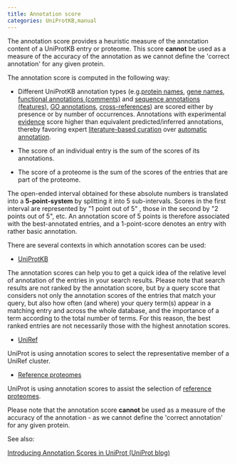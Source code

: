 ```yaml
---
title: Annotation score
categories: UniProtKB,manual
---
```


The annotation score provides a heuristic measure of the annotation content of a UniProtKB entry or proteome. This score **cannot** be used as a measure of the accuracy of the annotation as we cannot define the 'correct annotation' for any given protein.

The annotation score is computed in the following way:

- Different UniProtKB annotation types (e.g.[protein names](http://www.uniprot.org/help/protein%5Fnames), [gene names](http://www.uniprot.org/help/gene%5Fname), [functional annotations (comments)](http://www.uniprot.org/help/general%5Fannotation) and [sequence annotations (features)](http://www.uniprot.org/help/sequence%5Fannotation), [GO annotations](http://www.uniprot.org/help/gene%5Fontology), [cross-references](http://www.uniprot.org/help/cross%5Freferences%5Fsection)) are scored either by presence or by number of occurrences. Annotations with experimental [evidence](http://www.uniprot.org/help/evidences) score higher than equivalent predicted/inferred annotations, thereby favoring expert [literature-based curation](http://www.uniprot.org/help/biocuration) over [automatic annotation](http://www.uniprot.org/help/automatic%5Fannotation).

- The score of an individual entry is the sum of the scores of its annotations.

- The score of a proteome is the sum of the scores of the entries that are part of the proteome.

The open-ended interval obtained for these absolute numbers is translated into a **5-point-system** by splitting it into 5 sub-intervals. Scores in the first interval are represented by "1 point out of 5" , those in the second by "2 points out of 5", etc. An annotation score of 5 points is therefore associated with the best-annotated entries, and a 1-point-score denotes an entry with rather basic annotation.

There are several contexts in which annotation scores can be used:

- [UniProtKB](http://www.uniprot.org/help/uniprotkb)



The annotation scores can help you to get a quick idea of the relative level of annotation of the entries in your search results. Please note that search results are not ranked by the annotation score, but by a query score that considers not only the annotation scores of the entries that match your query, but also how often (and where) your query term(s) appear in a matching entry and across the whole database, and the importance of a term according to the total number of terms. For this reason, the best ranked entries are not necessarily those with the highest annotation scores.

- [UniRef](http://www.uniprot.org/help/uniref)



UniProt is using annotation scores to select the representative member of a UniRef cluster.

- [Reference proteomes](http://www.uniprot.org/proteomes)



UniProt is using annotation scores to assist the selection of [reference proteomes](http://www.uniprot.org/proteomes).

Please note that the annotation score **cannot** be used as a measure of the accuracy of the annotation - as we cannot define the 'correct annotation' for any given protein.

See also:

[Introducing Annotation Scores in UniProt (UniProt blog)](https://insideuniprot.blogspot.ch/2014/10/)